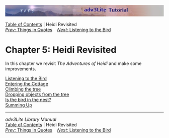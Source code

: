 ---
---
<div class="topbar">

<img src="topbar.jpg" data-border="0" />

</div>

<div class="nav">

<a href="toc.html" class="nav">Table of Contents</a> \| Heidi Revisited  
<span class="navnp"><a href="quotes.html" class="nav"><em>Prev:</em> Things in Quotes</a>
   <a href="listening.html" class="nav"><em>Next:</em> Listening to the
Bird</a>     </span>

</div>

<div class="main">

# Chapter 5: Heidi Revisited

In this chapter we revisit *The Adventures of Heidi* and make some
improvements.

<div class="sectoc">

[Listening to the Bird](listening.html)  
[Entering the Cottage](cottage.html)  
[Climbing the tree](climbing.html)  
[Dropping objects from the tree](dropping.html)  
[Is the bird in the nest?](birdinnest.html)  
[Summing Up](summing.html)  

</div>

</div>

------------------------------------------------------------------------

<div class="navb">

*adv3Lite Library Manual*  
<a href="toc.html" class="nav">Table of Contents</a> \| Heidi Revisited  
<span class="navnp"><a href="quotes.html" class="nav"><em>Prev:</em> Things in Quotes</a>
   <a href="listening.html" class="nav"><em>Next:</em> Listening to the
Bird</a>     </span>

</div>
